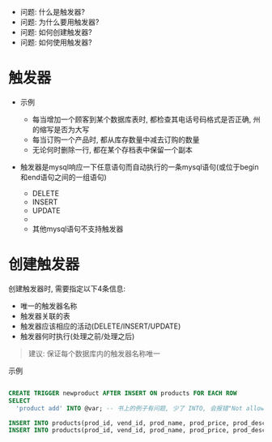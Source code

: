 + 问题: 什么是触发器?
+ 问题: 为什么要用触发器?
+ 问题: 如何创建触发器?
+ 问题: 如何使用触发器?

# 触发器

+ 示例
    + 每当增加一个顾客到某个数据库表时, 都检查其电话号码格式是否正确, 州的缩写是否为大写
    + 每当订购一个产品时, 都从库存数量中减去订购的数量
    + 无论何时删除一行, 都在某个存档表中保留一个副本

+ 触发器是mysql响应一下任意语句而自动执行的一条mysql语句(或位于begin和end语句之间的一组语句)
    + DELETE
    + INSERT
    + UPDATE
    +
    + 其他mysql语句不支持触发器

# 创建触发器

创建触发器时, 需要指定以下4条信息:

+ 唯一的触发器名称
+ 触发器关联的表
+ 触发器应该相应的活动(DELETE/INSERT/UPDATE)
+ 触发器何时执行(处理之前/处理之后)

> 建议: 保证每个数据库内的触发器名称唯一

示例

```sql

CREATE TRIGGER newproduct AFTER INSERT ON products FOR EACH ROW
SELECT
  'product add' INTO @var; -- 书上的例子有问题, 少了 INTO, 会报错"Not allowed to return a result set from a trigger"

INSERT INTO products(prod_id, vend_id, prod_name, prod_price, prod_desc) VALUES('DEC01', 1001, '.5 ton dece', 5.99, '.5 ton anvil, black, complete with handy hook');
INSERT INTO products(prod_id, vend_id, prod_name, prod_price, prod_desc) VALUES('DEC02', 1001, '.5 ton dece', 5.99, '.5 ton anvil, black, complete with handy hook');
```

